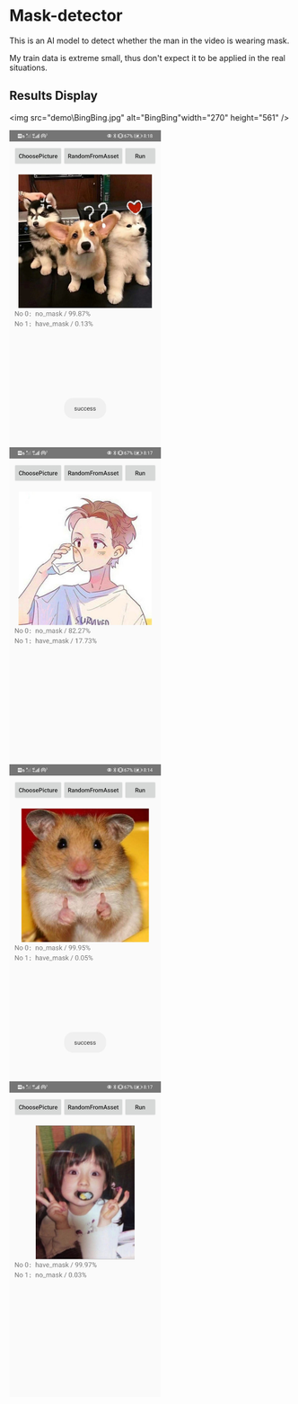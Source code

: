 # Mask-detector



This is an AI model to detect whether the man in the video is wearing mask.

My train data is extreme small, thus don't expect it to be applied in the real situations.  



## Results Display

<img src="demo\BingBing.jpg" alt="BingBing"width="270" height="561" />

<img src="demo\dogs.jpg" alt="dogs" width="270" height="561" />

<img src="demo\drinkWater.jpg" alt="drinkWater" width="270" height="561" />

<img src="demo\mouse.jpg" alt="mouse" width="270" height="561" />

<img src="demo\qbhn-eat.jpg" alt="qbhn-eat" width="270" height="561" />
